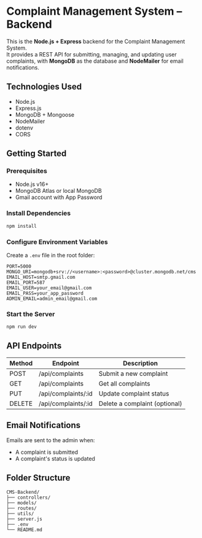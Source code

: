 # Complaint Management System – Backend

This is the **Node.js + Express** backend for the Complaint Management System.  
It provides a REST API for submitting, managing, and updating user complaints, with **MongoDB** as the database and **NodeMailer** for email notifications.

## Technologies Used

- Node.js
- Express.js
- MongoDB + Mongoose
- NodeMailer
- dotenv
- CORS

## Getting Started

### Prerequisites

- Node.js v16+
- MongoDB Atlas or local MongoDB
- Gmail account with App Password

### Install Dependencies

```bash
npm install
```

### Configure Environment Variables

Create a `.env` file in the root folder:

```env
PORT=5000
MONGO_URI=mongodb+srv://<username>:<password>@cluster.mongodb.net/cms
EMAIL_HOST=smtp.gmail.com
EMAIL_PORT=587
EMAIL_USER=your_email@gmail.com
EMAIL_PASS=your_app_password
ADMIN_EMAIL=admin_email@gmail.com
```

### Start the Server

```bash
npm run dev
```

## API Endpoints

| Method | Endpoint            | Description                   |
| ------ | ------------------- | ----------------------------- |
| POST   | /api/complaints     | Submit a new complaint        |
| GET    | /api/complaints     | Get all complaints            |
| PUT    | /api/complaints/:id | Update complaint status       |
| DELETE | /api/complaints/:id | Delete a complaint (optional) |

## Email Notifications

Emails are sent to the admin when:

- A complaint is submitted
- A complaint's status is updated

## Folder Structure

```
CMS-Backend/
├── controllers/
├── models/
├── routes/
├── utils/
├── server.js
├── .env
└── README.md
```

